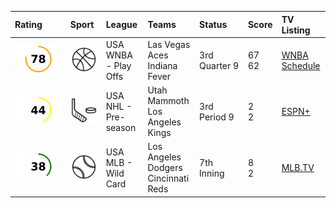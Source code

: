| Rating                                                                                                                                 | Sport                                                                                                                | League                  | Teams                                  | Status        | Score    | TV Listing                                                                                                                  |
|:---------------------------------------------------------------------------------------------------------------------------------------|:---------------------------------------------------------------------------------------------------------------------|:------------------------|:---------------------------------------|:--------------|:---------|:----------------------------------------------------------------------------------------------------------------------------|
| <img src="https://raw.githubusercontent.com/BlakeDuncan25/Donut-SVG-Ratings/bac4e4a278175106499642192132b1786a9aec38/78.svg" alt="78"> | <img src="https://raw.githubusercontent.com/BlakeDuncan25/Donut-SVG-Ratings/master/basketball.png" alt="Basketball"> | USA<br>WNBA - Play Offs | Las Vegas Aces<br>Indiana Fever        | 3rd Quarter 9 | 67<br>62 | <a href="https://www.sportsmediawatch.com/wnba-tv-schedule-2024-watch-stream-live/#MondaySeptember292025">WNBA Schedule</a> |
| <img src="https://raw.githubusercontent.com/BlakeDuncan25/Donut-SVG-Ratings/bac4e4a278175106499642192132b1786a9aec38/44.svg" alt="44"> | <img src="https://raw.githubusercontent.com/BlakeDuncan25/Donut-SVG-Ratings/master/hockey.png" alt="Ice Hockey">     | USA<br>NHL - Pre-season | Utah Mammoth<br>Los Angeles Kings      | 3rd Period 9  | 2<br>2   | <a href="https://www.espn.com/espnplus/schedule/_/type/live/categoryId/2512ac76-a335-39cb-af51-b9afffc6571d">ESPN+</a>      |
| <img src="https://raw.githubusercontent.com/BlakeDuncan25/Donut-SVG-Ratings/bac4e4a278175106499642192132b1786a9aec38/38.svg" alt="38"> | <img src="https://raw.githubusercontent.com/BlakeDuncan25/Donut-SVG-Ratings/master/baseball.png" alt="Baseball">     | USA<br>MLB - Wild Card  | Los Angeles Dodgers<br>Cincinnati Reds | 7th Inning    | 8<br>2   | <a href="https://www.mlb.com/live-stream-games">MLB.TV</a>                                                                  |